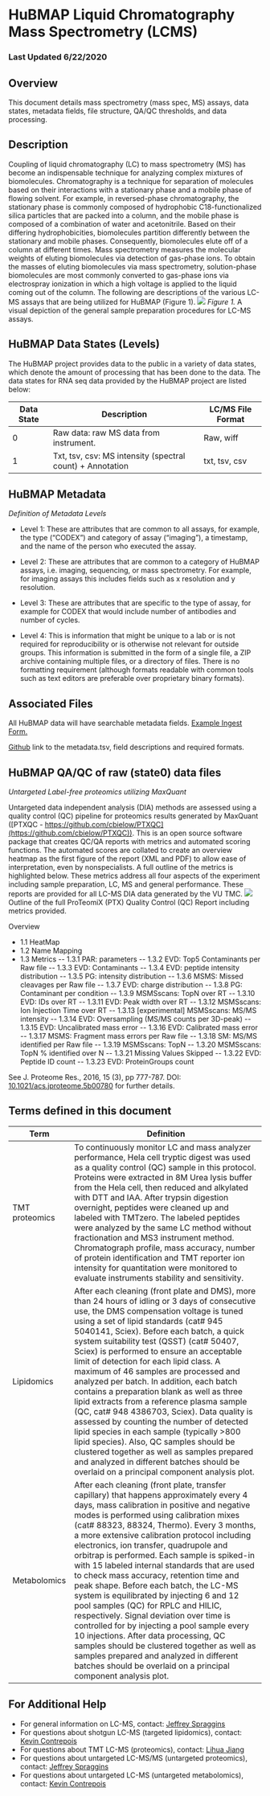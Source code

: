 

# HuBMAP  Liquid Chromatography Mass Spectrometry (LCMS)

### Last Updated 6/22/2020

## Overview
This document details mass spectrometry (mass spec, MS) assays, data states, metadata fields, file structure, QA/QC thresholds, and data processing.

## Description
Coupling of liquid chromatography (LC) to mass spectrometry (MS) has become an indispensable technique for analyzing complex mixtures of biomolecules. Chromatography is a technique for separation of molecules based on their interactions with a stationary phase and a mobile phase of flowing solvent. For example, in reversed-phase chromatography, the stationary phase is commonly composed of hydrophobic C18-functionalized silica particles that are packed into a column, and the mobile phase is composed of a combination of water and acetonitrile. Based on their differing hydrophobicities, biomolecules partition differently between the stationary and mobile phases. Consequently, biomolecules elute off of a column at different times. Mass spectrometry measures the molecular weights of eluting biomolecules via detection of gas-phase ions. To obtain the masses of eluting biomolecules via mass spectrometry, solution-phase biomolecules are most commonly converted to gas-phase ions via electrospray ionization in which a high voltage is applied to the liquid coming out of the column. The following are descriptions of the various LC-MS assays that are being utilized for HuBMAP (Figure 1).
**![](https://lh3.googleusercontent.com/U6NqmB-BleXGCTMlUwEFxnEp37iEVIvGi4HBmrKIOOhwSgYyHX5iS3MOtRcVzWaRLbkEcXHcUaeyXVbtRSgdOue_80Mf9R0ItmAPO-ObPS38E94A-HKeLBqJIWQqOkQXrsucFWJm)**
*Figure 1.* A visual depiction of the general sample preparation procedures for LC-MS assays.



## HuBMAP Data States (Levels)
The HuBMAP project provides data to the public in a variety of data states, which denote the amount of processing that has been done to the data. The data states for RNA seq data provided by the HuBMAP project are listed below:

|**Data State** |  **Description**| **LC/MS File Format** | 
|--|--|--|
|  0 | Raw data: raw MS data from instrument.| Raw, wiff|
| 1 |  Txt, tsv, csv: MS intensity (spectral count) + Annotation |  txt, tsv, csv|

## HuBMAP Metadata 
*Definition of Metadata Levels*
-   Level 1: These are attributes that are common to all assays, for example, the type (“CODEX”) and category of assay (“imaging”), a timestamp, and the name of the person who executed the assay.
    
-   Level 2: These are attributes that are common to a category of HuBMAP assays, i.e. imaging, sequencing, or mass spectrometry. For example, for imaging assays this includes fields such as x resolution and y resolution.
    
-   Level 3: These are attributes that are specific to the type of assay, for example for CODEX that would include number of antibodies and number of cycles.
    
-   Level 4: This is information that might be unique to a lab or is not required for reproducibility or is otherwise not relevant for outside groups. This information is submitted in the form of a single file, a ZIP archive containing multiple files, or a directory of files. There is no formatting requirement (although formats readable with common tools such as text editors are preferable over proprietary binary formats).
    
 ##  Associated Files 
All HuBMAP data will have searchable metadata fields. [Example Ingest Form.](https://docs.google.com/spreadsheets/d/1cbUvVFA3zaMNBUdciQxCihFLc6tZ6NQM43bJvlr7A70/edit#gid=1970171321)

[Github](https://github.com/hubmapconsortium/ingest-validation-tools/tree/master/docs/lcms) link to the metadata.tsv, field descriptions and required formats.

## HuBMAP QA/QC of raw (state0) data files
*Untargeted Label-free proteomics utilizing MaxQuant*

Untargeted data independent analysis (DIA) methods are assessed using a quality control (QC) pipeline for proteomics results generated by MaxQuant ([PTXQC - https://github.com/cbielow/PTXQC](https://github.com/cbielow/PTXQC)). This is an open source software package that creates QC/QA reports with metrics and automated scoring functions. The automated scores are collated to create an overview heatmap as the first figure of the report (XML and PDF) to allow ease of interpretation, even by nonspecialists. A full outline of the metrics is highlighted below. These metrics address all four aspects of the experiment including sample preparation, LC, MS and general performance. These reports are provided for all LC-MS DIA data generated by the VU TMC.
**![](https://lh6.googleusercontent.com/S0z8bsHSS-KxtbTq0YiOxeVT_B_mHxs4l-1eAoBUHT8l7ubasui5gUkBnIM9uduoFJJmWitaom5ZvYwKR42GGD48_XL6cYJAeTbdZX1HJRPfkAjhs72kZTmJ6_DOsybu5-FwBRZ2)**
Outline of the full ProTeomiX (PTX) Quality Control (QC) Report including metrics provided.

 Overview
- 1.1 HeatMap
- 1.2 Name Mapping
- 1.3 Metrics
--  1.3.1 PAR: parameters
--   1.3.2 EVD: Top5 Contaminants per Raw file
--   1.3.3 EVD: Contaminants
--   1.3.4 EVD: peptide intensity distribution
--   1.3.5 PG: intensity distribution
--   1.3.6 MSMS: Missed cleavages per Raw file
--  1.3.7 EVD: charge distribution
--   1.3.8 PG: Contaminant per condition
--   1.3.9 MSMSscans: TopN over RT
--   1.3.10 EVD: IDs over RT
--  1.3.11 EVD: Peak width over RT
--   1.3.12 MSMSscans: Ion Injection Time over RT
--   1.3.13 [experimental] MSMSscans: MS/MS intensity
--   1.3.14 EVD: Oversampling (MS/MS counts per 3D-peak)
--   1.3.15 EVD: Uncalibrated mass error
--   1.3.16 EVD: Calibrated mass error
--   1.3.17 MSMS: Fragment mass errors per Raw file
--   1.3.18 SM: MS/MS identified per Raw file
--   1.3.19 MSMSscans: TopN
--   1.3.20 MSMSscans: TopN % identified over N
--   1.3.21 Missing Values Skipped
--   1.3.22 EVD: Peptide ID count
--   1.3.23 EVD: ProteinGroups count
 
See J. Proteome Res., 2016, 15 (3), pp 777-787. DOI: [10.1021/acs.jproteome.5b00780](https://doi.org/10.1021/acs.jproteome.5b00780) for further details.

## Terms defined in this document

|**Term** |  **Definition**|
|--|--|
|  TMT proteomics| To continuously monitor LC and mass analyzer performance, Hela cell tryptic digest was used as a quality control (QC) sample in this protocol. Proteins were extracted in 8M Urea lysis buffer from the Hela cell, then reduced and alkylated with DTT and IAA. After trypsin digestion overnight, peptides were cleaned up and labeled with TMTzero. The labeled peptides were analyzed by the same LC method without fractionation and MS3 instrument method. Chromatograph profile, mass accuracy, number of protein identification and TMT reporter ion intensity for quantitation were monitored to evaluate instruments stability and sensitivity.| 
|  Lipidomics| After each cleaning (front plate and DMS), more than 24 hours of idling or 3 days of consecutive use, the DMS compensation voltage is tuned using a set of lipid standards (cat# 945 5040141, Sciex). Before each batch, a quick system suitability test (QSST) (cat# 50407, Sciex) is performed to ensure an acceptable limit of detection for each lipid class. A maximum of 46 samples are processed and analyzed per batch. In addition, each batch contains a preparation blank as well as three lipid extracts from a reference plasma sample (QC, cat# 948 4386703, Sciex). Data quality is assessed by counting the number of detected lipid species in each sample (typically >800 lipid species). Also, QC samples should be clustered together as well as samples prepared and analyzed in different batches should be overlaid on a principal component analysis plot.| 
|  Metabolomics| After each cleaning (front plate, transfer capillary) that happens approximately every 4 days, mass calibration in positive and negative modes is performed using calibration mixes (cat# 88323, 88324, Thermo). Every 3 months, a more extensive calibration protocol including electronics, ion transfer, quadrupole and orbitrap is performed. Each sample is spiked-in with 15 labeled internal standards that are used to check mass accuracy, retention time and peak shape. Before each batch, the LC-MS system is equilibrated by injecting 6 and 12 pool samples (QC) for RPLC and HILIC, respectively. Signal deviation over time is controlled for by injecting a pool sample every 10 injections. After data processing, QC samples should be clustered together as well as samples prepared and analyzed in different batches should be overlaid on a principal component analysis plot.| 

## For Additional Help
- For general information on LC-MS, contact:  [Jeffrey Spraggins](mailto:jeff.spraggins@Vanderbilt.edu) 
- For questions about shotgun LC-MS (targeted lipidomics), contact: [Kevin Contrepois](mailto:kcontrep@stanford.edu)
- For questions about TMT LC-MS (proteomics), contact: [Lihua Jiang](mailto:lihuaj@stanford.edu)
- For questions about untargeted LC-MS/MS (untargeted proteomics), contact: [Jeffrey Spraggins](mailto:jeff.spraggins@Vanderbilt.edu)
- For questions about untargeted LC-MS (untargeted metabolomics), contact: [Kevin Contrepois](mailto:kcontrep@stanford.edu)

